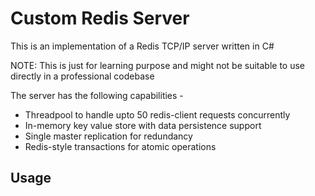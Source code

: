 # Custom Redis Server


This is an implementation of a Redis TCP/IP server written in C#

NOTE: This is just for learning purpose and might not be suitable to use directly in a professional codebase

The server has the following capabilities - 

- Threadpool to handle upto 50 redis-client requests concurrently
- In-memory key value store with data persistence support
- Single master replication for redundancy
- Redis-style transactions for atomic operations

## Usage

```


```



